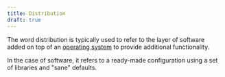 ```yaml
---
title: Distribution
draft: true
---
```

The word distribution is typically used to refer to the layer of software added on top of an [operating system](./operating_system.md) to provide additional functionality.

In the case of software, it refers to a ready-made configuration using a set of libraries and "sane" defaults.
